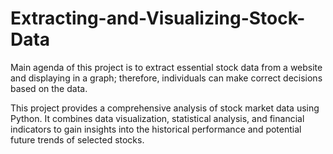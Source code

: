 # Extracting-and-Visualizing-Stock-Data
Main agenda of this project is to extract essential stock data from a website and displaying in a graph; therefore, individuals can make correct decisions based on the data.

This project provides a comprehensive analysis of stock market data using Python. It combines data visualization, statistical analysis, and financial indicators to gain insights into the historical performance and potential future trends of selected stocks.
